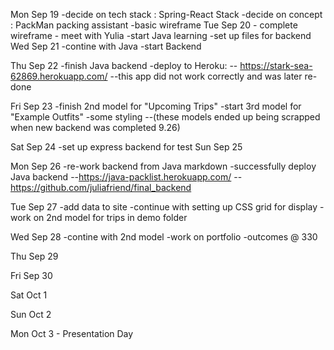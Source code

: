 Mon Sep 19
    -decide on tech stack : Spring-React Stack
    -decide on concept : PackMan packing assistant
    -basic wireframe
Tue Sep 20
    - complete wireframe
    - meet with Yulia
    -start Java learning
    -set up files for backend
Wed Sep 21
    -contine with Java
    -start Backend

Thu Sep 22
    -finish Java backend
    -deploy to Heroku:
    -- https://stark-sea-62869.herokuapp.com/
    --this app did not work correctly and was later re-done

Fri Sep 23
    -finish 2nd model for "Upcoming Trips"
    -start 3rd model for "Example Outfits"
    -some styling
    --(these models ended up being scrapped when new backend was completed 9.26)
    
Sat Sep 24
    -set up express backend for test
Sun Sep 25

Mon Sep 26
    -re-work backend from Java markdown
    -successfully deploy Java backend
    --https://java-packlist.herokuapp.com/
    --https://github.com/juliafriend/final_backend
    
Tue Sep 27
    -add data to site
    -continue with setting up CSS grid for display
    -work on 2nd model for trips in demo folder

Wed Sep 28
    -contine with 2nd model
    -work on portfolio
    -outcomes @ 330

Thu Sep 29

Fri Sep 30

Sat Oct 1

Sun Oct 2

Mon Oct 3 - Presentation Day